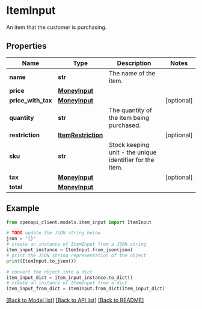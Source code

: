 # ItemInput

An item that the customer is purchasing.

## Properties

Name | Type | Description | Notes
------------ | ------------- | ------------- | -------------
**name** | **str** | The name of the item. | 
**price** | [**MoneyInput**](MoneyInput.md) |  | 
**price_with_tax** | [**MoneyInput**](MoneyInput.md) |  | [optional] 
**quantity** | **str** | The quantity of the item being purchased. | 
**restriction** | [**ItemRestriction**](ItemRestriction.md) |  | [optional] 
**sku** | **str** | Stock keeping unit - the unique identifier for the item. | 
**tax** | [**MoneyInput**](MoneyInput.md) |  | [optional] 
**total** | [**MoneyInput**](MoneyInput.md) |  | 

## Example

```python
from openapi_client.models.item_input import ItemInput

# TODO update the JSON string below
json = "{}"
# create an instance of ItemInput from a JSON string
item_input_instance = ItemInput.from_json(json)
# print the JSON string representation of the object
print(ItemInput.to_json())

# convert the object into a dict
item_input_dict = item_input_instance.to_dict()
# create an instance of ItemInput from a dict
item_input_from_dict = ItemInput.from_dict(item_input_dict)
```
[[Back to Model list]](../README.md#documentation-for-models) [[Back to API list]](../README.md#documentation-for-api-endpoints) [[Back to README]](../README.md)


